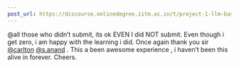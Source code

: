 ```yaml
---
post_url: https://discourse.onlinedegree.iitm.ac.in/t/project-1-llm-based-automation-agent-discussion-thread-tds-jan-2025/164277/627
---
```

@all those who didn’t submit, its ok EVEN I did NOT submit. Even though i get zero, i am happy with the learning i did. Once again thank you sir [@carlton](/u/carlton) [@s.anand](/u/s.anand) . This a been awesome experience , i haven’t been this alive in forever. Cheers.